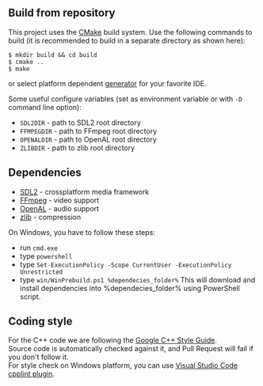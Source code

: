 
Build from repository
---------------------

This project uses the [CMake](https://cmake.org) build system.
Use the following commands to build (it is recommended to build in a separate directory as shown here):

``` shell
$ mkdir build && cd build
$ cmake ..
$ make
```
or select platform dependent [generator](https://cmake.org/cmake/help/latest/manual/cmake-generators.7.html) for your favorite IDE.

Some useful configure variables (set as environment variable or with `-D` command line option):

* `SDL2DIR` - path to SDL2 root directory
* `FFMPEGDIR` - path to FFmpeg root directory
* `OPENALDIR` - path to OpenAL root directory
* `ZLIBDIR` - path to zlib root directory

Dependencies
------------

* [SDL2](https://www.libsdl.org/download-2.0.php) - crossplatform media framework
* [FFmpeg](https://ffmpeg.zeranoe.com/builds/) - video support
* [OpenAL](https://www.openal.org/downloads/OpenAL11CoreSDK.zip) - audio support
* [zlib](http://gnuwin32.sourceforge.net/packages/zlib.htm) - compression

On Windows, you have to follow these steps:
* run `cmd.exe`
* type `powershell`
* type `Set-ExecutionPolicy -Scope CurrentUser -ExecutionPolicy Unrestricted`
* type `win/WinPrebuild.ps1 %dependecies_folder%`
This will download and install dependencies into %dependecies_folder% using PowerShell script.

Coding style
------------
For the C++ code we are following the [Google C++ Style Guide](http://google.github.io/styleguide/cppguide.html).<br />
Source code is automatically checked against it, and Pull Request will fail if you don't follow it.<br />
For style check on Windows platform, you can use [Visual Studio Code cpplint plugin](https://marketplace.visualstudio.com/items?itemName=mine.cpplint).
